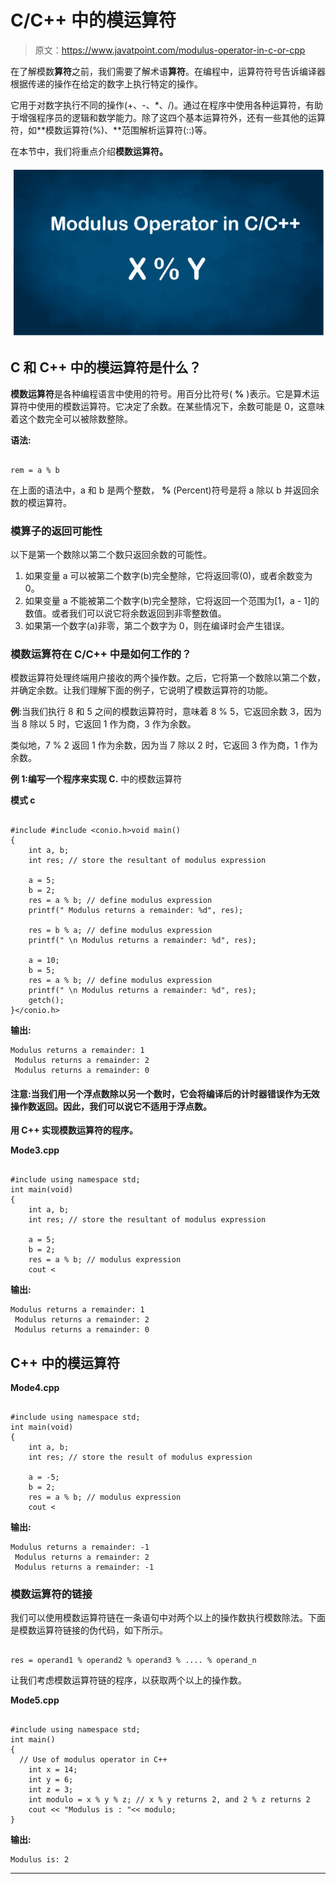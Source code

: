 # C/C++ 中的模运算符

> 原文：<https://www.javatpoint.com/modulus-operator-in-c-or-cpp>

在了解模数**算符**之前，我们需要了解术语**算符**。在编程中，运算符符号告诉编译器根据传递的操作在给定的数字上执行特定的操作。

它用于对数字执行不同的操作(+、-、*、/)。通过在程序中使用各种运算符，有助于增强程序员的逻辑和数学能力。除了这四个基本运算符外，还有一些其他的运算符，如**模数运算符(%)、**范围解析运算符(::)等。

在本节中，我们将重点介绍**模数运算符。**

![Modulus Operator in C/C++](img/833038926899eea18d2df20cfe5a0ace.png)

## C 和 C++ 中的模运算符是什么？

**模数运算符**是各种编程语言中使用的符号。用百分比符号( **%** )表示。它是算术运算符中使用的模数运算符。它决定了余数。在某些情况下，余数可能是 0，这意味着这个数完全可以被除数整除。

**语法:**

```

rem = a % b

```

在上面的语法中，a 和 b 是两个整数， **%** (Percent)符号是将 a 除以 b 并返回余数的模运算符。

### 模算子的返回可能性

以下是第一个数除以第二个数只返回余数的可能性。

1.  如果变量 a 可以被第二个数字(b)完全整除，它将返回零(0)，或者余数变为 0。
2.  如果变量 a 不能被第二个数字(b)完全整除，它将返回一个范围为[1，a - 1]的数值。或者我们可以说它将余数返回到非零整数值。
3.  如果第一个数字(a)非零，第二个数字为 0，则在编译时会产生错误。

### 模数运算符在 C/C++ 中是如何工作的？

模数运算符处理终端用户接收的两个操作数。之后，它将第一个数除以第二个数，并确定余数。让我们理解下面的例子，它说明了模数运算符的功能。

**例**:当我们执行 8 和 5 之间的模数运算符时，意味着 8 % 5，它返回余数 3，因为当 8 除以 5 时，它返回 1 作为商，3 作为余数。

类似地，7 % 2 返回 1 作为余数，因为当 7 除以 2 时，它返回 3 作为商，1 作为余数。

**例 1:编写一个程序来实现 C.** 中的模数运算符

**模式 c**

```

#include #include <conio.h>void main()
{
	int a, b;
	int res; // store the resultant of modulus expression

	a = 5;
	b = 2;
	res = a % b; // define modulus expression
	printf(" Modulus returns a remainder: %d", res);

	res = b % a; // define modulus expression
	printf(" \n Modulus returns a remainder: %d", res);

	a = 10;
	b = 5;
	res = a % b; // define modulus expression
	printf(" \n Modulus returns a remainder: %d", res);
	getch();
}</conio.h> 
```

**输出:**

```
Modulus returns a remainder: 1
 Modulus returns a remainder: 2
 Modulus returns a remainder: 0

```

#### 注意:当我们用一个浮点数除以另一个数时，它会将编译后的计时器错误作为无效操作数返回。因此，我们可以说它不适用于浮点数。

**用 C++ 实现模数运算符的程序。**

**Mode3.cpp**

```

#include using namespace std;
int main(void)
{
	int a, b;
	int res; // store the resultant of modulus expression

	a = 5;
	b = 2;
	res = a % b; // modulus expression
	cout <
```

**输出:**

```
Modulus returns a remainder: 1
 Modulus returns a remainder: 2
 Modulus returns a remainder: 0

```

## C++ 中的模运算符

**Mode4.cpp**

```

#include using namespace std;
int main(void)
{
	int a, b;
	int res; // store the result of modulus expression

	a = -5;
	b = 2;
	res = a % b; // modulus expression
	cout <
```

**输出:**

```
Modulus returns a remainder: -1
 Modulus returns a remainder: 2
 Modulus returns a remainder: -1

```

### 模数运算符的链接

我们可以使用模数运算符链在一条语句中对两个以上的操作数执行模数除法。下面是模数运算符链接的伪代码，如下所示。

```

res = operand1 % operand2 % operand3 % .... % operand_n

```

让我们考虑模数运算符链的程序，以获取两个以上的操作数。

**Mode5.cpp**

```

#include using namespace std;
int main()
{
  // Use of modulus operator in C++
	int x = 14;
	int y = 6;
	int z = 3;
	int modulo = x % y % z; // x % y returns 2, and 2 % z returns 2
	cout << "Modulus is : "<< modulo;
} 
```

**输出:**

```
Modulus is: 2

```

* * *